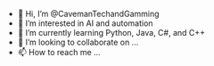 - 👋 Hi, I’m @CavemanTechandGamming
- 👀 I’m interested in AI and automation
- 🌱 I’m currently learning Python, Java, C#, and C++
- 💞️ I’m looking to collaborate on ...
- 📫 How to reach me ...

<!---
CavemanTechandGamming/CavemanTechandGamming is a ✨ special ✨ repository because its `README.md` (this file) appears on your GitHub profile.
You can click the Preview link to take a look at your changes.
--->
